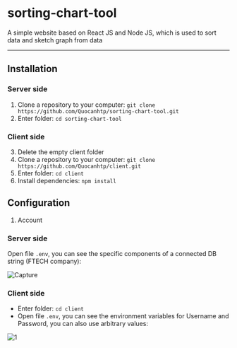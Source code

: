 # sorting-chart-tool
A simple website based on React JS and Node JS, which is used to sort data and sketch graph from data

---
## Installation

### Server side
1. Clone a repository to your computer: `git clone https://github.com/Quocanhtp/sorting-chart-tool.git`
2. Enter folder: `cd sorting-chart-tool`

### Client side
3. Delete the empty client folder
4. Clone a repository to your computer: `git clone https://github.com/Quocanhtp/client.git`
5. Enter folder: `cd client`
6. Install dependencies: `npm install`

## Configuration
1. Account 

### Server side
Open file `.env`, you can see the specific components of a connected DB string (FTECH company):

![Capture](https://user-images.githubusercontent.com/36063411/90368460-407df680-e094-11ea-81a7-6ea4aaa22054.PNG)

### Client side
- Enter folder: `cd client`
- Open file `.env`, you can see the environment variables for Username and Password, you can also use arbitrary values:

![1](https://user-images.githubusercontent.com/36063411/90368972-21cc2f80-e095-11ea-8574-5f3f9e9edb2e.PNG)




